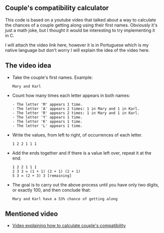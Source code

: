 ## Couple's compatibility calculator

This code is based on a youtube video that talked about a way to calculate the chances of a couple getting along using their first names. Obviously it's just a math joke, but I thought it would be interesting to try implementing it in C.

I will attach the video link here, however it is in Portuguese which is my native language but don't worry I will explain the idea of the video here.

## The video idea

- Take the couple's first names. Example:
    ```
    Mary and Karl
    ```      
- Count how many times each letter appears in both names:
    ```
    - The letter 'M' appears 1 time.
    - The letter 'A' appears 2 times: 1 in Mary and 1 in Karl.
    - The letter 'R' appears 2 times: 1 in Mary and 1 in Karl.
    - The letter 'Y' appears 1 time.
    - The letter 'K' appears 1 time.
    - The letter 'L' appears 1 time.
    ```
- Write the values, from left to right, of occurrences of each letter.
    ```
    1 2 2 1 1 1
    ```
- Add the ends together and if there is a value left over, repeat it at the end.
    ```
    1 2 2 1 1 1
    2 3 3 = (1 + 1) (2 + 1) (2 + 1)
    5 3 = (2 + 3) 3 [remaining]
    ```
- The goal is to carry out the above process until you have only two digits, or exactly 100, and then conclude that:
    ```
    Mary and Karl have a 53% chance of getting along
    ```

## Mentioned video

 - [Video explaining how to calculate couple's compatibility](https://www.youtube.com/watch?v=ssbHMs6EOhs)

